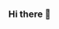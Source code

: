 ### Hi there 👋

<!--
**wekadoodle/wekadoodle** is a ✨ _special_ ✨ repository because its `README.md` (this file) appears on your GitHub profile.

Here are some ideas to get you started:

**- 🔭 I’m currently working on ...
- 🌱 I’m currently learning Python and Django
**- 👯 I’m looking to collaborate on ...
**- 🤔 I’m looking for help with ...
**- 💬 Ask me about ...
**- 📫 How to reach me: 
- 😄 Pronouns: he/him
- ⚡ Fun fact: I like to eat.
-->
